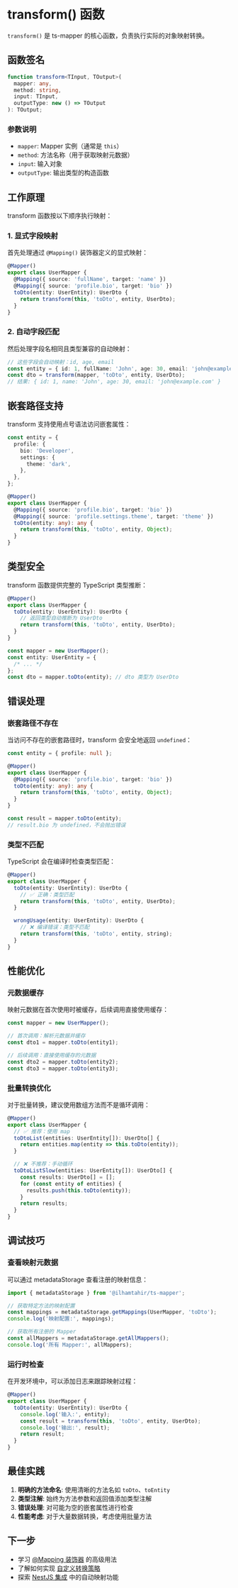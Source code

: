 # transform() 函数

`transform()` 是 ts-mapper 的核心函数，负责执行实际的对象映射转换。

## 函数签名

```typescript
function transform<TInput, TOutput>(
  mapper: any,
  method: string,
  input: TInput,
  outputType: new () => TOutput
): TOutput;
```

### 参数说明

- `mapper`: Mapper 实例（通常是 `this`）
- `method`: 方法名称（用于获取映射元数据）
- `input`: 输入对象
- `outputType`: 输出类型的构造函数

## 工作原理

transform 函数按以下顺序执行映射：

### 1. 显式字段映射

首先处理通过 `@Mapping()` 装饰器定义的显式映射：

```typescript
@Mapper()
export class UserMapper {
  @Mapping({ source: 'fullName', target: 'name' })
  @Mapping({ source: 'profile.bio', target: 'bio' })
  toDto(entity: UserEntity): UserDto {
    return transform(this, 'toDto', entity, UserDto);
  }
}
```

### 2. 自动字段匹配

然后处理字段名相同且类型兼容的自动映射：

```typescript
// 这些字段会自动映射：id, age, email
const entity = { id: 1, fullName: 'John', age: 30, email: 'john@example.com' };
const dto = transform(mapper, 'toDto', entity, UserDto);
// 结果: { id: 1, name: 'John', age: 30, email: 'john@example.com' }
```

## 嵌套路径支持

transform 支持使用点号语法访问嵌套属性：

```typescript
const entity = {
  profile: {
    bio: 'Developer',
    settings: {
      theme: 'dark',
    },
  },
};

@Mapper()
export class UserMapper {
  @Mapping({ source: 'profile.bio', target: 'bio' })
  @Mapping({ source: 'profile.settings.theme', target: 'theme' })
  toDto(entity: any): any {
    return transform(this, 'toDto', entity, Object);
  }
}
```

## 类型安全

transform 函数提供完整的 TypeScript 类型推断：

```typescript
@Mapper()
export class UserMapper {
  toDto(entity: UserEntity): UserDto {
    // 返回类型自动推断为 UserDto
    return transform(this, 'toDto', entity, UserDto);
  }
}

const mapper = new UserMapper();
const entity: UserEntity = {
  /* ... */
};
const dto = mapper.toDto(entity); // dto 类型为 UserDto
```

## 错误处理

### 嵌套路径不存在

当访问不存在的嵌套路径时，transform 会安全地返回 `undefined`：

```typescript
const entity = { profile: null };

@Mapper()
export class UserMapper {
  @Mapping({ source: 'profile.bio', target: 'bio' })
  toDto(entity: any): any {
    return transform(this, 'toDto', entity, Object);
  }
}

const result = mapper.toDto(entity);
// result.bio 为 undefined，不会抛出错误
```

### 类型不匹配

TypeScript 会在编译时检查类型匹配：

```typescript
@Mapper()
export class UserMapper {
  toDto(entity: UserEntity): UserDto {
    // ✅ 正确：类型匹配
    return transform(this, 'toDto', entity, UserDto);
  }

  wrongUsage(entity: UserEntity): UserDto {
    // ❌ 编译错误：类型不匹配
    return transform(this, 'toDto', entity, string);
  }
}
```

## 性能优化

### 元数据缓存

映射元数据在首次使用时被缓存，后续调用直接使用缓存：

```typescript
const mapper = new UserMapper();

// 首次调用：解析元数据并缓存
const dto1 = mapper.toDto(entity1);

// 后续调用：直接使用缓存的元数据
const dto2 = mapper.toDto(entity2);
const dto3 = mapper.toDto(entity3);
```

### 批量转换优化

对于批量转换，建议使用数组方法而不是循环调用：

```typescript
@Mapper()
export class UserMapper {
  // ✅ 推荐：使用 map
  toDtoList(entities: UserEntity[]): UserDto[] {
    return entities.map(entity => this.toDto(entity));
  }

  // ❌ 不推荐：手动循环
  toDtoListSlow(entities: UserEntity[]): UserDto[] {
    const results: UserDto[] = [];
    for (const entity of entities) {
      results.push(this.toDto(entity));
    }
    return results;
  }
}
```

## 调试技巧

### 查看映射元数据

可以通过 metadataStorage 查看注册的映射信息：

```typescript
import { metadataStorage } from '@ilhamtahir/ts-mapper';

// 获取特定方法的映射配置
const mappings = metadataStorage.getMappings(UserMapper, 'toDto');
console.log('映射配置:', mappings);

// 获取所有注册的 Mapper
const allMappers = metadataStorage.getAllMappers();
console.log('所有 Mapper:', allMappers);
```

### 运行时检查

在开发环境中，可以添加日志来跟踪映射过程：

```typescript
@Mapper()
export class UserMapper {
  toDto(entity: UserEntity): UserDto {
    console.log('输入:', entity);
    const result = transform(this, 'toDto', entity, UserDto);
    console.log('输出:', result);
    return result;
  }
}
```

## 最佳实践

1. **明确的方法命名**: 使用清晰的方法名如 `toDto`、`toEntity`
2. **类型注解**: 始终为方法参数和返回值添加类型注解
3. **错误处理**: 对可能为空的嵌套属性进行检查
4. **性能考虑**: 对于大量数据转换，考虑使用批量方法

## 下一步

- 学习 [@Mapping 装饰器](./mapping) 的高级用法
- 了解如何实现 [自定义转换策略](./custom-strategy)
- 探索 [NestJS 集成](../nest/getting-started) 中的自动映射功能
